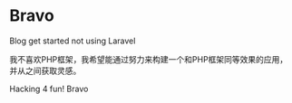 # Bravo
Blog get started not using Laravel

我不喜欢PHP框架，我希望能通过努力来构建一个和PHP框架同等效果的应用，并从之间获取灵感。

Hacking 4 fun! Bravo
